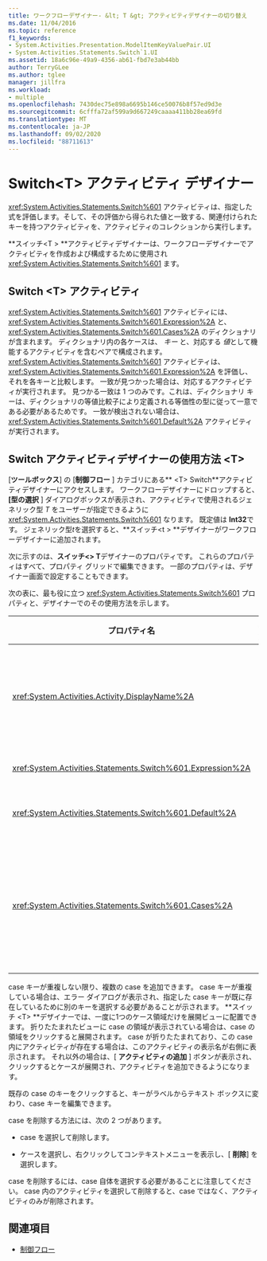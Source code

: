 ```yaml
---
title: ワークフローデザイナー- &lt; T &gt; アクティビティデザイナーの切り替え
ms.date: 11/04/2016
ms.topic: reference
f1_keywords:
- System.Activities.Presentation.ModelItemKeyValuePair.UI
- System.Activities.Statements.Switch`1.UI
ms.assetid: 18a6c96e-49a9-4356-ab61-fbd7e3ab44bb
author: TerryGLee
ms.author: tglee
manager: jillfra
ms.workload:
- multiple
ms.openlocfilehash: 7430dec75e898a6695b146ce50076b8f57ed9d3e
ms.sourcegitcommit: 6cfffa72af599a9d667249caaaa411bb28ea69fd
ms.translationtype: MT
ms.contentlocale: ja-JP
ms.lasthandoff: 09/02/2020
ms.locfileid: "88711613"
---
```

# <a name="switcht-activity-designer"></a>Switch\<T> アクティビティ デザイナー

<xref:System.Activities.Statements.Switch%601> アクティビティは、指定した式を評価します。そして、その評価から得られた値と一致する、関連付けられたキーを持つアクティビティを、アクティビティのコレクションから実行します。

**スイッチ<T \> **アクティビティデザイナーは、ワークフローデザイナーでアクティビティを作成および構成するために使用され <xref:System.Activities.Statements.Switch%601> ます。

## <a name="the-switchtactivity"></a>Switch \<T> アクティビティ

<xref:System.Activities.Statements.Switch%601> アクティビティには、<xref:System.Activities.Statements.Switch%601.Expression%2A> と、<xref:System.Activities.Statements.Switch%601.Cases%2A> のディクショナリが含まれます。 ディクショナリ内の各ケースは、 *キー* と、対応する *値*として機能するアクティビティを含むペアで構成されます。 <xref:System.Activities.Statements.Switch%601> アクティビティは、<xref:System.Activities.Statements.Switch%601.Expression%2A> を評価し、それを各キーと比較します。 一致が見つかった場合は、対応するアクティビティが実行されます。 見つかる一致は 1 つのみです。これは、ディクショナリ キーは、ディクショナリの等値比較子により定義される等価性の型に従って一意である必要があるためです。 一致が検出されない場合は、<xref:System.Activities.Statements.Switch%601.Default%2A> アクティビティが実行されます。

## <a name="how-to-use-the-switcht-activity-designer"></a>Switch アクティビティデザイナーの使用方法 \<T>

[**ツールボックス**] の [**制御フロー** ] カテゴリにある** \<T> Switch**アクティビティデザイナーにアクセスします。 ワークフローデザイナーにドロップすると、 **[型の選択** ] ダイアログボックスが表示され、アクティビティで使用されるジェネリック型 *T* をユーザーが指定できるように <xref:System.Activities.Statements.Switch%601> なります。 既定値は **Int32**です。 ジェネリック型*t*を選択すると、**スイッチ<t \> **デザイナーがワークフローデザイナーに追加されます。

次に示すのは、**スイッチ<\> T**デザイナーのプロパティです。 これらのプロパティはすべて、プロパティ グリッドで編集できます。 一部のプロパティは、デザイナー画面で設定することもできます。

次の表に、最も役に立つ <xref:System.Activities.Statements.Switch%601> プロパティと、デザイナーでのその使用方法を示します。

|プロパティ名|必須|使用法|
|-|--------------|-|
|<xref:System.Activities.Activity.DisplayName%2A>|×|<xref:System.Activities.Statements.Switch%601> アクティビティ デザイナーの表示名を指定します。 既定値は Switch<Int32 \> です。 この値は、[ **プロパティ** ] ウィンドウで編集することも、デザイナーヘッダーで直接編集することもできます。<br /><br /> <xref:System.Activities.Activity.DisplayName%2A> は必須ではありませんが、使用することをお勧めします。|
|<xref:System.Activities.Statements.Switch%601.Expression%2A>|○|cases コレクション内のキーを比較して、実行する case を決定するために使用される式を指定します。|
|<xref:System.Activities.Statements.Switch%601.Default%2A>||一致が検出されなかった場合に実行するアクティビティを指定します。 デザイナーの [ **アクティビティの追加** ] ボタンをクリックして、アクティビティをドロップできる **既定** のボックスを開きます。|
|<xref:System.Activities.Statements.Switch%601.Cases%2A>||評価する case を指定します。 ケースを追加するには、**スイッチ \<T> **デザイナーの下部にある [**新しいケースの追加**] ボタンをクリックします。 ボタンがテキストボックスに変わります (スイッチの追加時に選択されたジェネリック型が String または Enum である場合は、コンボボックスに \<T> なります)。 [ **ケースの値** ] ボックスにキーを追加すると、ケース領域が展開され、"ここにアクティビティをドロップします" というヒントテキストが表示されたら、ケースの実行ロジックを定義します。|

case キーが重複しない限り、複数の case を追加できます。 case キーが重複している場合は、エラー ダイアログが表示され、指定した case キーが既に存在しているために別のキーを選択する必要があることが示されます。 **スイッチ \<T> **デザイナーでは、一度に1つのケース領域だけを展開ビューに配置できます。 折りたたまれたビューに case の領域が表示されている場合は、case の領域をクリックすると展開されます。 case が折りたたまれており、この case 内にアクティビティが存在する場合は、このアクティビティの表示名が右側に表示されます。 それ以外の場合は、[ **アクティビティの追加** ] ボタンが表示され、クリックするとケースが展開され、アクティビティを追加できるようになります。

既存の case のキーをクリックすると、キーがラベルからテキスト ボックスに変わり、case キーを編集できます。

case を削除する方法には、次の 2 つがあります。

- case を選択して削除します。

- ケースを選択し、右クリックしてコンテキストメニューを表示し、[ **削除**] を選択します。

case を削除するには、case 自体を選択する必要があることに注意してください。 case 内のアクティビティを選択して削除すると、case ではなく、アクティビティのみが削除されます。

## <a name="see-also"></a>関連項目

- [制御フロー](../workflow-designer/control-flow-activity-designers.md)
